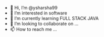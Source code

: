 - 👋 Hi, I’m @ysharsha99
- 👀 I’m interested in software
- 🌱 I’m currently learning FULL STACK JAVA
- 💞️ I’m looking to collaborate on ...
- 📫 How to reach me ...
<!---
ysharsha99/ysharsha99 is a ✨ special ✨ repository because its `README.md` (this file) appears on your GitHub profile.
You can click the Preview link to take a look at your changes.
--->
